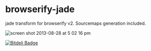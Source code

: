 browserify-jade
===============

jade transform for browserify v2. Sourcemaps generation included.

![screen shot 2013-08-28 at 5 02 16 pm](https://f.cloud.github.com/assets/173025/1040229/e0555b3e-0faf-11e3-919a-b9c0b1489077.png)


[![Bitdeli Badge](https://d2weczhvl823v0.cloudfront.net/sidorares/browserify-jade/trend.png)](https://bitdeli.com/free "Bitdeli Badge")

